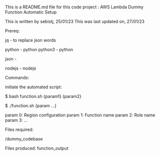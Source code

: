 This is a README.md file for this code project : AWS Lambda Dummy Function Automatic Setup


This is written by sebistj, 25/01/23
This was last updated on, 27/01/23


Prereq:

jq - to replace json words

python - python
python3 - python

json - 

nodejs - nodejs



Commands:

initiate the automated script:

$ bash function.sh {param1} {param2}

$ ./function.sh {param ...}



param 0: Region configuration
param 1: Function name
param 2: Role name
param 3: ...



Files required:

/dummy_codebase


Files produced:
function_output
